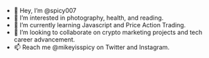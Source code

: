 - 👋 Hey, I’m @spicy007
- 👀 I’m interested in photography, health, and reading.
- 🌱 I’m currently learning Javascript and Price Action Trading.
- 💞️ I’m looking to collaborate on crypto marketing projects and tech career advancement.
- 📫 Reach me @mikeyisspicy on Twitter and Instagram.

<!---
spicy007/spicy007 is a ✨ special ✨ repository because its `README.md` (this file) appears on your GitHub profile.
You can click the Preview link to take a look at your changes.
--->
